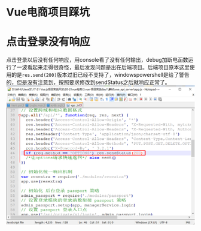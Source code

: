 # Vue电商项目踩坑

# 点击登录没有响应

点击登录以后没有任何响应，用console看了没有任何输出，debug加断电函数运行了一波看起来走得很奇怪，最后发现问题是出在后端项目。后端项目原本这里使用的是`res.send(200)`版本过旧已经不支持了，windowspowershell是给了警告的，但是没有注意到，按照要求修改到sendStatus之后就响应正常了。
![image-20201130164148197](images/image-20201130164148197.png)

